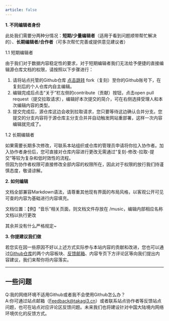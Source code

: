 ```yaml
---
article: false
---
```

**1. 不同编辑者身份**

此处我们需要分两种分情况：**短期/少量编辑者**（适用于看到问题顺带帮忙解决的）、**长期编辑者/合作者**（可多次帮忙完善或提供意见建议者）

1.1 短期编辑者

由于我们对于数据内容稳定性的要求，对于短期编辑者我们无法给予便捷的直接编辑源仓库文档的权限，请按照以下步骤进行：

1. 请将站点托管的Github仓库 [点击跳转](https://github.com/TakagisanArchiveRepos/VuePress-TakagiWiki) fork（复刻）至你的Github账号下，在复刻后的个人仓库内自主编辑。
2. 编辑完成后点击“关于”栏左侧的contribute（贡献）按钮，点击open pull request（提交拉取请求），编辑好本次提交的简介，可在右侧选择受理人和本次编辑内容的类型。
3. 提交完成后，源仓库这边会收到拉取请求，您只要等待这边确认合并分支。您提交的分支内容将于源仓库主分支合并并自动触发网站重部署，这样一次内容编辑就完成了。

1.2 长期编辑者

如果需要长期多次修改，可联系本站组织或仓库的管理员申请将你拉入协作者。加入协作者身份后，您可直接对仓库内容进行更改无需通过“复刻-修改-拉取-提交”等较为复杂和低时效性的流程。<br/>
但因为协作者权限可直接修改全部内容的权限所在，因此对于权限的放行我们持谨慎态度，敬请谅解。

**2. 如何编辑**

文档全部兼容Markdown语法，请尊重其他现有界面的布局风格，以客观公开可见可查的内容为基础进行内容填充。

文档位置：【例】“音乐”相关页面，则文档文件存放在 /music，编辑内部相应名称文档以执行更改

其余并没有什么严格规定~

**3. 你提建议我们做**

若您实在因一些原因不好以上述方式实际参与本站内容的贡献和改进，您也可以通过[Github仓库](https://github.com/TakagisanArchiveRepos/VuePress-TakagiWiki)的两个内容板块、[反馈邮箱](mailto:feedback@takagi3.cn)、内容专页下方评论区等向我们提出内容建议，我们来帮你将内容落实。

------
## 一些问题

Q:我的网络环境不适用Github或者我不会使用Github怎么办？  
A:你可通过站点邮箱（Feedback@takagi3.cn）或者联系站点协作者等反馈站点问题，也可在站点对应评论区反馈问题。未来我们也将建设针对中国大陆境内网络环境优化的反馈方式。